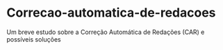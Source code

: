# Correcao-automatica-de-redacoes
Um breve estudo sobre a Correção Automática de Redações (CAR) e possíveis soluções
